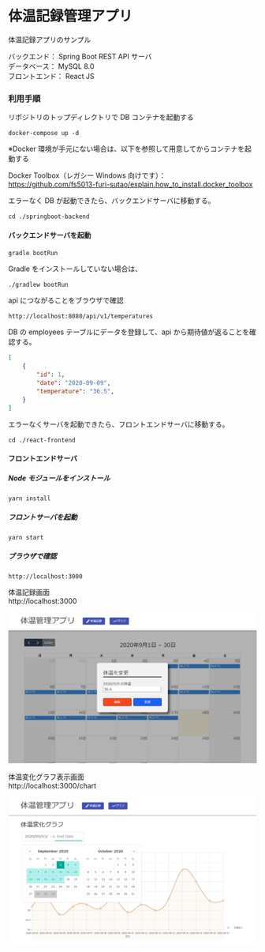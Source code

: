 # 体温記録管理アプリ
体温記録アプリのサンプル

バックエンド： Spring Boot REST API サーバ  
データベース： MySQL 8.0  
フロントエンド： React JS  

### 利用手順
リポジトリのトップディレクトリで DB コンテナを起動する
```console
docker-compose up -d
```

※Docker 環境が手元にない場合は、以下を参照して用意してからコンテナを起動する

Docker Toolbox（レガシー Windows 向けです）：  
https://github.com/fs5013-furi-sutao/explain.how_to_install.docker_toolbox

エラーなく DB が起動できたら、バックエンドサーバに移動する。
```console
cd ./springboot-backend
```

#### バックエンドサーバを起動
```console
gradle bootRun
```

Gradle をインストールしていない場合は、
```console
./gradlew bootRun
```

api につながることをブラウザで確認
```
http://localhost:8080/api/v1/temperatures
```

DB の employees テーブルにデータを登録して、api から期待値が返ることを確認する。

```json
[
    {
        "id": 1,
        "date": "2020-09-09",
        "temperature": "36.5",
    }
]
```

エラーなくサーバを起動できたら、フロントエンドサーバに移動する。
```console
cd ./react-frontend
```

#### フロントエンドサーバ

##### Node モジュールをインストール
```console
yarn install
```

##### フロントサーバを起動
```console
yarn start
```

##### ブラウザで確認
```
http://localhost:3000
```

体温記録画面  
http://localhost:3000  

![](./00.screen_capture/temperature_calender_screen.png)

体温変化グラフ表示画面  
http://localhost:3000/chart  

![](./00.screen_capture/temperature_chart_screen.png)
